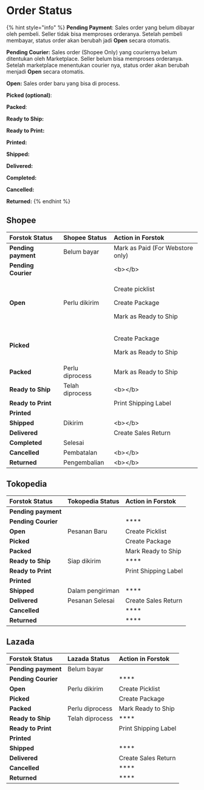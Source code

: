 # Order Status

{% hint style="info" %}
**Pending Payment**:  Sales order yang belum dibayar oleh pembeli. Seller tidak bisa memproses orderanya. Setelah pembeli membayar, status order akan berubah jadi **Open** secara otomatis.

**Pending Courier:** Sales order \(Shopee Only\) yang couriernya belum ditentukan oleh Marketplace. Seller belum bisa memproses orderanya. Setelah marketplace menentukan courier nya, status order akan berubah menjadi **Open** secara otomatis.

**Open:** Sales order baru yang bisa di process.

**Picked \(optional\)**: 

**Packed**:

**Ready to Ship:**

**Ready to Print:**

**Printed:**

**Shipped:**

**Delivered:**

**Completed:**

**Cancelled:**

**Returned:**
{% endhint %}

## Shopee 

<table>
  <thead>
    <tr>
      <th style="text-align:left">Forstok Status</th>
      <th style="text-align:left">Shopee Status</th>
      <th style="text-align:left">Action in Forstok</th>
    </tr>
  </thead>
  <tbody>
    <tr>
      <td style="text-align:left"><b>Pending payment</b>
      </td>
      <td style="text-align:left">Belum bayar</td>
      <td style="text-align:left">Mark as Paid (For Webstore only)</td>
    </tr>
    <tr>
      <td style="text-align:left"><b>Pending Courier</b>
      </td>
      <td style="text-align:left"></td>
      <td style="text-align:left">&lt;b&gt;&lt;/b&gt;</td>
    </tr>
    <tr>
      <td style="text-align:left"><b>Open</b>
      </td>
      <td style="text-align:left">Perlu dikirim</td>
      <td style="text-align:left">
        <p>Create picklist</p>
        <p>Create Package</p>
        <p>Mark as Ready to Ship</p>
      </td>
    </tr>
    <tr>
      <td style="text-align:left"><b>Picked</b>
      </td>
      <td style="text-align:left"></td>
      <td style="text-align:left">
        <p>Create Package</p>
        <p>Mark as Ready to Ship</p>
      </td>
    </tr>
    <tr>
      <td style="text-align:left"><b>Packed</b>
      </td>
      <td style="text-align:left">Perlu diprocess</td>
      <td style="text-align:left">Mark as Ready to Ship</td>
    </tr>
    <tr>
      <td style="text-align:left"><b>Ready to Ship</b>
      </td>
      <td style="text-align:left">Telah diprocess</td>
      <td style="text-align:left">&lt;b&gt;&lt;/b&gt;</td>
    </tr>
    <tr>
      <td style="text-align:left"><b>Ready to Print</b>
      </td>
      <td style="text-align:left"></td>
      <td style="text-align:left">Print Shipping Label</td>
    </tr>
    <tr>
      <td style="text-align:left"><b>Printed</b>
      </td>
      <td style="text-align:left"></td>
      <td style="text-align:left"></td>
    </tr>
    <tr>
      <td style="text-align:left"><b>Shipped</b>
      </td>
      <td style="text-align:left">Dikirim</td>
      <td style="text-align:left">&lt;b&gt;&lt;/b&gt;</td>
    </tr>
    <tr>
      <td style="text-align:left"><b>Delivered</b>
      </td>
      <td style="text-align:left"></td>
      <td style="text-align:left">Create Sales Return</td>
    </tr>
    <tr>
      <td style="text-align:left"><b>Completed</b>
      </td>
      <td style="text-align:left">Selesai</td>
      <td style="text-align:left"></td>
    </tr>
    <tr>
      <td style="text-align:left"><b>Cancelled</b>
      </td>
      <td style="text-align:left">Pembatalan</td>
      <td style="text-align:left">&lt;b&gt;&lt;/b&gt;</td>
    </tr>
    <tr>
      <td style="text-align:left"><b>Returned</b>
      </td>
      <td style="text-align:left">Pengembalian</td>
      <td style="text-align:left">&lt;b&gt;&lt;/b&gt;</td>
    </tr>
  </tbody>
</table>

## Tokopedia

| Forstok Status | Tokopedia Status | Action in Forstok |
| :--- | :--- | :--- |
| **Pending payment** |  |  |
| **Pending Courier** |  | \*\*\*\* |
| **Open** | Pesanan Baru | Create Picklist |
| **Picked** |  | Create Package |
| **Packed** |  | Mark Ready to Ship |
| **Ready to Ship** | Siap dikirim | \*\*\*\* |
| **Ready to Print** |  | Print Shipping Label |
| **Printed** |  |  |
| **Shipped** | Dalam pengiriman | \*\*\*\* |
| **Delivered** | Pesanan Selesai | Create Sales Return |
| **Cancelled** |  | \*\*\*\* |
| **Returned** |  | \*\*\*\* |

## Lazada

| Forstok Status | Lazada Status | Action in Forstok |
| :--- | :--- | :--- |
| **Pending payment** | Belum bayar |  |
| **Pending Courier** |  | \*\*\*\* |
| **Open** | Perlu dikirim | Create Picklist |
| **Picked** |  | Create Package |
| **Packed** | Perlu diprocess | Mark Ready to Ship |
| **Ready to Ship** | Telah diprocess | \*\*\*\* |
| **Ready to Print** |  | Print Shipping Label |
| **Printed** |  |  |
| **Shipped** |  | \*\*\*\* |
| **Delivered** |  | Create Sales Return |
| **Cancelled** |  | \*\*\*\* |
| **Returned** |  | \*\*\*\* |


